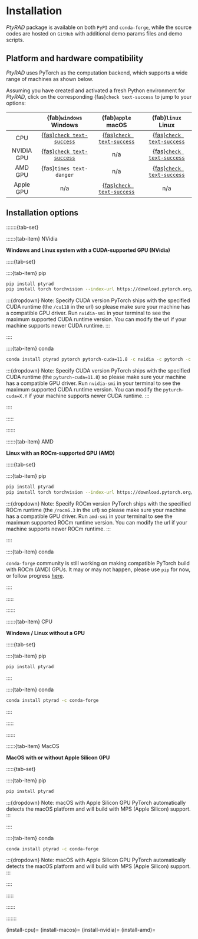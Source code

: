 # Installation

*PtyRAD* package is available on both `PyPI` and `conda-forge`, while the source codes are hosted on `GitHub` with additional demo params files and demo scripts.

## Platform and hardware compatibility

*PtyRAD* uses PyTorch as the computation backend, which supports a wide range of machines as shown below.

Assuming you have created and activated a fresh Python environment for *PtyRAD*, click on the corresponding {fas}`check text-success` to jump to your options:

|                  | {fab}`windows` Windows                        | {fab}`apple` macOS                           | {fab}`linux` Linux                           |
|:----------------:|:---------------------------------------------:|:--------------------------------------------:|:--------------------------------------------:|
| CPU              | [{fas}`check text-success`](#install-cpu)     | [{fas}`check text-success`](#install-macos)  | [{fas}`check text-success`](#install-cpu)    |
| NVIDIA GPU       | [{fas}`check text-success`](#install-nvidia)  | n/a                                          | [{fas}`check text-success`](#install-nvidia) |
| AMD GPU          |  {fas}`times text-danger`                     | n/a                                          | [{fas}`check text-success`](#install-amd)    |
| Apple GPU        | n/a                                           | [{fas}`check text-success`](#install-macos)  |   n/a                                        |

## Installation options

:::::::{tab-set}

::::::{tab-item} NVidia

**Windows and Linux system with a CUDA-supported GPU (NVidia)**

:::::{tab-set}

::::{tab-item} pip

```bash
pip install ptyrad
pip install torch torchvision --index-url https://download.pytorch.org/whl/cu118 --force-reinstall
```
:::{dropdown} Note: Specify CUDA version
PyTorch ships with the specified CUDA runtime (the `/cu118` in the url) so please make sure your machine has a compatible GPU driver. Run `nvidia-smi` in your terminal to see the maximum supported CUDA runtime version. You can modify the url if your machine supports newer CUDA runtime.
:::

::::

::::{tab-item} conda

```bash
conda install ptyrad pytorch pytorch-cuda=11.8 -c nvidia -c pytorch -c conda-forge
```

:::{dropdown} Note: Specify CUDA version
PyTorch ships with the specified CUDA runtime (the `pyturch-cuda=11.8`) so please make sure your machine has a compatible GPU driver. Run `nvidia-smi` in your terminal to see the maximum supported CUDA runtime version. You can modify the `pyturch-cuda=X.Y` if your machine supports newer CUDA runtime.
:::

::::

:::::

::::::


::::::{tab-item} AMD

**Linux with an ROCm-supported GPU (AMD)**

:::::{tab-set}

::::{tab-item} pip

```bash
pip install ptyrad
pip install torch torchvision --index-url https://download.pytorch.org/whl/rocm6.3 --force-reinstall
```
:::{dropdown} Note: Specify ROCm version
PyTorch ships with the specified ROCm runtime (the `/rocm6.3` in the url) so please make sure your machine has a compatible GPU driver. Run `amd-smi` in your terminal to see the maximum supported ROCm runtime version. You can modify the url if your machine supports newer ROCm runtime.
:::

::::

::::{tab-item} conda

`conda-forge` community is still working on making compatible PyTorch build with ROCm (AMD) GPUs. It may or may not happen, please use `pip` for now, or follow progress [here](https://github.com/conda-forge/pytorch-cpu-feedstock/issues/198).

::::

:::::

::::::

::::::{tab-item} CPU

**Windows / Linux without a GPU**

:::::{tab-set}

::::{tab-item} pip

```bash
pip install ptyrad
```

::::

::::{tab-item} conda

```bash
conda install ptyrad -c conda-forge
```

::::

:::::

::::::

::::::{tab-item} MacOS

**MacOS with or without Apple Silicon GPU**

:::::{tab-set}

::::{tab-item} pip

```bash
pip install ptyrad
```

:::{dropdown} Note: macOS with Apple Silicon GPU
PyTorch automatically detects the macOS platform and will build with MPS (Apple Silicon) support.
:::

::::

::::{tab-item} conda

```bash
conda install ptyrad -c conda-forge
```

:::{dropdown} Note: macOS with Apple Silicon GPU
PyTorch automatically detects the macOS platform and will build with MPS (Apple Silicon) support.
:::

::::

:::::

::::::

:::::::

<!-- Invisible references just to suppress Sphinx warning, we have used JavaScript -->
(install-cpu)=
(install-macos)=
(install-nvidia)=
(install-amd)=